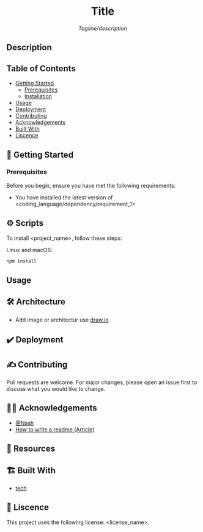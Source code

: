<div align="center">
    <h1> Title </h1>
    <p>
      <i>Tagline/description</i>
    </p>
</div>

## Description

## Table of Contents

- [Getting Started](##Getting%20Started)
  - [Prerequisites](###Prerequisites)
  - [Installation](###Installation)
- [Usage](##Usage)
- [Deployment](##Deployment)
- [Contributing](##Contributing)
- [Acknowledgements](##Acknowledgements)
- [Built With](##Built%20With)
- [Liscence](##Liscence)

## 🏁 Getting Started

### Prerequisites

Before you begin, ensure you have met the following requirements:

- You have installed the latest version of <coding_language/dependency/requirement_1>

## ⚙️ Scripts

To install <project_name>, follow these steps:

Linux and macOS:

```javascript
npm install
```

## Usage

## 🛠️ Architecture

- Add image or architectur use [draw.io](https://app.diagrams.net/)

## ✔️ Deployment

## ✍️ Contributing

Pull requests are welcome. For major changes, please open an issue first to discuss what you would like to change.

## 👨‍💻 Acknowledgements

- [@Nash](https://github.com/NyashaNziramasanga)
- [How to write a readme (Article)](#)

## 📓 Resources

## 🏗️ Built With

- [tech](#)

## 📕 Liscence

This project uses the following license: <license_name>.
